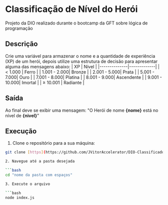 # Classificação de Nível do Herói
Projeto da DIO realizado durante o bootcamp da GFT sobre lógica de programação

## Descrição

Crie uma variável para armazenar o nome e a quantidade de experiência (XP) de um herói, depois utilize uma estrutura de decisão para apresentar alguma das mensagens abaixo:
| XP           | Nível       |
|--------------|-------------|
| < 1.000      | Ferro       |
| 1.001 - 2.000| Bronze      |
| 2.001 - 5.000| Prata       |
| 5.001 - 7.000| Ouro        |
| 7.001 - 8.000| Platina     |
| 8.001 - 9.000| Ascendente  |
| 9.001 - 10.000| Imortal    |
| ≥ 10.001     | Radiante    |

## Saída

Ao final deve se exibir uma mensagem:
"O Herói de nome **{nome}** está no nível de **{nivel}**"


## Execução 
1. Clone o repositório para a sua máquina:

```bash
git clone [https](https://github.com/JVitorAccelerator/DIO-Classificador-De-Nivel-De-Heroi.git)

2. Navegue até a pasta desejada

```bash
cd "nome da pasta com espaços"

3. Execute o arquivo

```bash
node index.js

